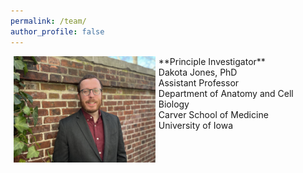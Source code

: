 ```yaml
---
permalink: /team/
author_profile: false
---
```


<img src="../files/dakota photo.jpeg" width="45%" title="Dakota Jones, PhD" align="left" hspace="5">
**Principle Investigator**<br/>
Dakota Jones, PhD<br/>
Assistant Professor<br/>
Department of Anatomy and Cell Biology<br/>
Carver School of Medicine<br/>
University of Iowa<br/>

<br/>
